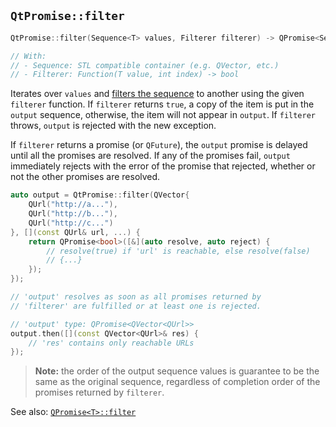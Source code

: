 ## `QtPromise::filter`

```cpp
QtPromise::filter(Sequence<T> values, Filterer filterer) -> QPromise<Sequence<T>>

// With:
// - Sequence: STL compatible container (e.g. QVector, etc.)
// - Filterer: Function(T value, int index) -> bool
```

Iterates over `values` and [filters the sequence](https://en.wikipedia.org/wiki/Filter_%28higher-order_function%29)
to another using the given `filterer` function. If `filterer` returns `true`, a copy of the item
is put in the `output` sequence, otherwise, the item will not appear in  `output`. If `filterer`
throws, `output` is rejected with the new exception.

If `filterer` returns a promise (or `QFuture`), the `output` promise is delayed until all the
promises are resolved. If any of the promises fail, `output` immediately rejects with the error
of the promise that rejected, whether or not the other promises are resolved.

```cpp
auto output = QtPromise::filter(QVector{
    QUrl("http://a..."),
    QUrl("http://b..."),
    QUrl("http://c...")
}, [](const QUrl& url, ...) {
    return QPromise<bool>([&](auto resolve, auto reject) {
        // resolve(true) if 'url' is reachable, else resolve(false)
        // {...}
    });
});

// 'output' resolves as soon as all promises returned by
// 'filterer' are fulfilled or at least one is rejected.

// 'output' type: QPromise<QVector<QUrl>>
output.then([](const QVector<QUrl>& res) {
    // 'res' contains only reachable URLs
});
```

> **Note:** the order of the output sequence values is guarantee to be the same as the original
sequence, regardless of completion order of the promises returned by `filterer`.

See also: [`QPromise<T>::filter`](../qpromise/filter.md)
